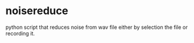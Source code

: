 # noisereduce
python script that reduces noise from wav file either by selection the file or recording it.

